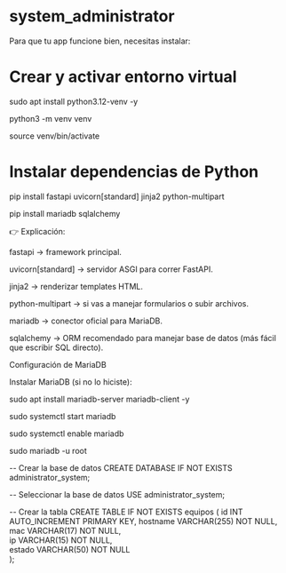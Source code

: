# system_administrator
Para que tu app funcione bien, necesitas instalar:
# Crear y activar entorno virtual
sudo apt install python3.12-venv -y

python3 -m venv venv

source venv/bin/activate

# Instalar dependencias de Python
pip install fastapi uvicorn[standard] jinja2 python-multipart

pip install mariadb sqlalchemy

👉 Explicación:

fastapi → framework principal.

uvicorn[standard] → servidor ASGI para correr FastAPI.

jinja2 → renderizar templates HTML.

python-multipart → si vas a manejar formularios o subir archivos.

mariadb → conector oficial para MariaDB.

sqlalchemy → ORM recomendado para manejar base de datos (más fácil que escribir SQL directo).


Configuración de MariaDB

Instalar MariaDB (si no lo hiciste):


sudo apt install mariadb-server mariadb-client -y

sudo systemctl start mariadb

sudo systemctl enable mariadb


sudo mariadb -u root


-- Crear la base de datos
CREATE DATABASE IF NOT EXISTS administrator_system;

-- Seleccionar la base de datos
USE administrator_system;

-- Crear la tabla
CREATE TABLE IF NOT EXISTS equipos (
    id INT AUTO_INCREMENT PRIMARY KEY, 
    hostname VARCHAR(255) NOT NULL,     
    mac VARCHAR(17) NOT NULL,           
    ip VARCHAR(15) NOT NULL,            
    estado VARCHAR(50) NOT NULL         
);
